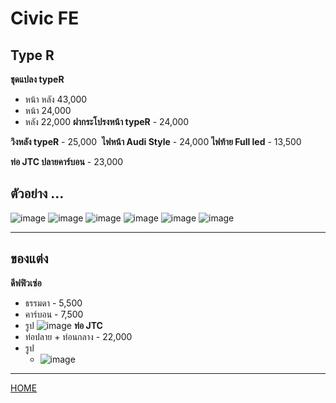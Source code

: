 # Civic FE
##  Type R
**ชุดแปลง typeR** 
- หน้า หลัง 43,000
- หน้า 24,000
- หลัง 22,000
**ฝากระโปรงหน้า typeR** - 24,000

**วิงหลัง typeR**  - 25,000 
**ไฟหน้า Audi Style** - 24,000
**ไฟท้าย Full led** - 13,500 

**ท่อ JTC  ปลายคาร์บอน**  - 23,000

## ตัวอย่าง …
![image](A05175FE-D373-47D5-BA53-8A53439E4A5F.png)
![image](DSC_6891.png)
![image](Storage/Shared/paopaoracing-github/Civic%20FE%20x%20Type%20R_attachments/DSC_6886.png)
![image](DSC_6882-2.png)
![image](Storage/Shared/paopaoracing-github/Civic%20FE%20x%20Type%20R_attachments/DSC_6848.png)
![image](DSC_6850.png)

---
## ของแต่ง
**ดีฟฟิวเซ่อ**
- ธรรมดา - 5,500
- คาร์บอน - 7,500
- รูป
	![image](090DE419-0CD6-4101-901F-0FD6776ABFA4.png)
**ท่อ JTC**
- ท่อปลาย + ท่อนกลาง - 22,000
- รูป
	- ![image](60641354-5112-4229-B2A9-BCBD27649BF2.png)


---
[HOME](https://noteplan.co/n/08681EA5-69AC-4EDC-813F-9AA8F335629F)